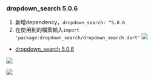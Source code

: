 ### dropdown_search 5.0.6
1. 新增dependency，`dropdown_search: ^5.0.6 `
2. 在使用到的檔案輸入`import 'package:dropdown_search/dropdown_search.dart'`
![](https://hackmd.io/_uploads/ByISNQrEn.png)

* [dropdown_search 5.0.6 ](https://pub.dev/packages/dropdown_search)

![](https://hackmd.io/_uploads/HJgS7QSV3.png)


![](https://hackmd.io/_uploads/HJgS7QSV3.png)
